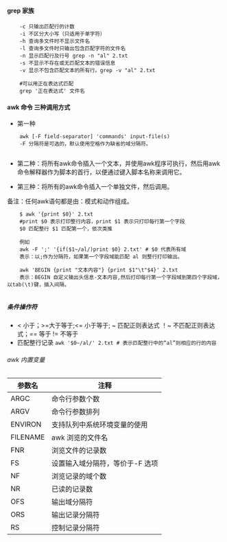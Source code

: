 ####  grep 家族
```
    -c 只输出匹配行的计数 
    -i 不区分大小写（只适用于单字符）
    -h 查询多文件时不显示文件名
    -l 查询多文件时只输出包含匹配字符的文件名
    -n 显示匹配行及行号 grep -n "al" 2.txt
    -s 不显示不存在或无匹配文本的错误信息
    -v 显示不包含匹配文本的所有行。grep -v "al" 2.txt
    
    #可以用正在表达式匹配
    grep '正在表达式' 文件名
```

#### awk 命令 三种调用方式
- 第一种
```angular2html
    awk [-F field-separator] 'commands' input-file(s)
    -F 分隔符是可选的，默认使用空格作为缺省的域分隔符。
   
```
- 第二种：将所有awk命令插入一个文本，并使用awk程序可执行，然后用awk命令解释器作为脚本的首行，以便通过键入脚本名称来调用它。

- 第三种：将所有的awk命令插入一个单独文件，然后调用。

备注：任何awk语句都是由：模式和动作组成。

```
    $ awk '{print $0}' 2.txt 
    #print $0 表示打印整行内容，print $1 表示只打印每行第一个字段
    $0 匹配整行 $1 匹配第一个，依次类推
    
    例如
    awk -F ';' '{if($1~/al/)print $0} 2.txt' # $0 代表所有域
    表示：以;作为分隔符，如果第一个字段域能匹配 al 则整行打印输出。
    
    awk 'BEGIN {print "文本内容"} {print $1"\t"$4}' 2.txt
    表示：BEGIN 自定义输出头信息-文本内容,然后打印每行第一个字段域到第四个字段域，以tab(\t)键，插入间隔，
    
```
##### 条件操作符
 - < 小于；>=大于等于;<= 小于等于; ~ 匹配正则表达式 ！~ 不匹配正则表达式；== 等于 != 不等于
 - 匹配整行记录 `awk '$0~/al/' 2.txt # 表示匹配整行中的“al”则相应的行的内容` 
 
 ###### awk 内置变量
 
 |参数名|注释|
 |---|---|
 |ARGC|命令行参数个数|
 |ARGV|命令行参数排列|
 |ENVIRON|支持队列中系统环境变量的使用|
 |FILENAME|awk 浏览的文件名|
 |FNR|浏览文件的记录数|
 |FS|设置输入域分隔符，等价于-F 选项|
 |NF|浏览记录的域个数|
 |NR|已读的记录数|
 |OFS|输出域分隔符|
 |ORS|输出记录分隔符|
 |RS|控制记录分隔符|
 
 
 
